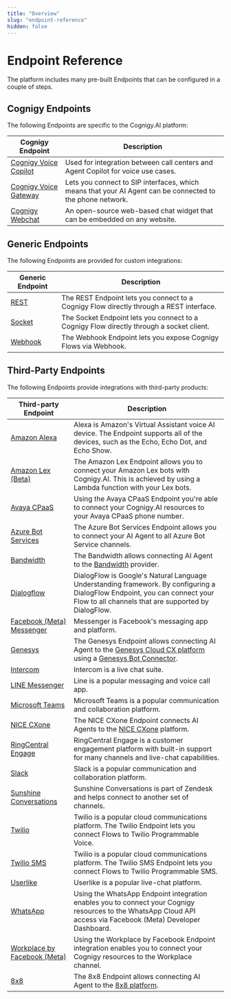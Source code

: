 ```yaml
---
title: "Overview"
slug: "endpoint-reference"
hidden: false
---
```


# Endpoint Reference

The platform includes many pre-built Endpoints that can be configured in a couple of steps.

## Cognigy Endpoints

The following Endpoints are specific to the Cognigy.AI platform:

| Cognigy Endpoint                          | Description                                                                                               |
|-------------------------------------------|-----------------------------------------------------------------------------------------------------------|
| [Cognigy Voice Copilot](voice-copilot.md) | Used for integration between call centers and Agent Copilot for voice use cases.                             |
| [Cognigy Voice Gateway](voice-gateway.md) | Lets you connect to SIP interfaces, which means that your AI Agent can be connected to the phone network. |
| [Cognigy Webchat](webchat.md)             | An open-source web-based chat widget that can be embedded on any website.                                 |

## Generic Endpoints

The following Endpoints are provided for custom integrations:

| Generic Endpoint      | Description                                                                              |
|-----------------------|------------------------------------------------------------------------------------------|
| [REST](rest.md)       | The REST Endpoint lets you connect to a Cognigy Flow directly through a REST interface.  |
| [Socket](socketio.md) | The Socket Endpoint lets you connect to a Cognigy Flow directly through a socket client. |
| [Webhook](webhook.md) | The Webhook Endpoint lets you expose Cognigy Flows via Webhook.                          |

## Third-Party Endpoints

The following Endpoints provide integrations with third-party products:

| Third-party  Endpoint                               | Description                                                                                                                                                                                                           |
|-----------------------------------------------------|-----------------------------------------------------------------------------------------------------------------------------------------------------------------------------------------------------------------------|
| [Amazon Alexa](amazon-alexa.md)                     | Alexa is Amazon's Virtual Assistant voice AI device. The Endpoint supports all of the devices, such as the Echo, Echo Dot, and Echo Show.                                                                             |
| [Amazon Lex (Beta)](amazon-lex.md)                  | The Amazon Lex Endpoint allows you to connect your Amazon Lex bots with Cognigy.AI. This is achieved by using a Lambda function with your Lex bots.                                                                   |
| [Avaya CPaaS](avaya-cpaas.md)                       | Using the Avaya CPaaS Endpoint you're able to connect your Cognigy.AI resources to your Avaya CPaaS phone number.                                                                                                     |
| [Azure Bot Services](azure-bot-services.md)         | The Azure Bot Services Endpoint allows you to connect your AI Agent to all Azure Bot Service channels.                                                                                                                |
| [Bandwidth](bandwidth.md)                           | The Bandwidth allows connecting AI Agent to the [Bandwidth](https://www.bandwidth.com/) provider.                                                                                                                     |
| [Dialogflow](dialogflow.md)                         | DialogFlow is Google's Natural Language Understanding framework. By configuring a DialogFlow Endpoint, you can connect your Flow to all channels that are supported by DialogFlow.                                    |
| [Facebook (Meta) Messenger](facebook-messenger.md)  | Messenger is Facebook's messaging app and platform.                                                                                                                                                                   |
| [Genesys](genesys.md)                               | The Genesys Endpoint allows connecting AI Agent to the [Genesys Cloud CX platform](https://apps.mypurecloud.de/) using a [Genesys Bot Connector](https://help.mypurecloud.com/articles/about-genesys-bot-connector/). |
| [Intercom](intercom.md)                             | Intercom is a live chat suite.                                                                                                                                                                                        |
| [LINE Messenger](line-messenger.md)                 | Line is a popular messaging and voice call app.                                                                                                                                                                       |
| [Microsoft Teams](microsoft-teams.md)               | Microsoft Teams is a popular communication and collaboration platform.                                                                                                                                                |
| [NICE CXone](nice.md)                               | The NICE CXone Endpoint connects AI Agents to the [NICE CXone](https://www.nice.com) platform.                                                                                                                        |
| [RingCentral Engage](ringcentral-engage.md)         | RingCentral Engage is a customer engagement platform with built-in support for many channels and live-chat capabilities.                                                                                              |
| [Slack](slack.md)                                   | Slack is a popular communication and collaboration platform.                                                                                                                                                          |
| [Sunshine Conversations](sunshine-conversations.md) | Sunshine Conversations is part of Zendesk and helps connect to another set of channels.                                                                                                                               |
| [Twilio](twilio.md)                                 | Twilio is a popular cloud communications platform. The Twilio Endpoint lets you connect Flows to Twilio Programmable Voice.                                                                                           |
| [Twilio SMS](twilio.md)                             | Twilio is a popular cloud communications platform. The Twilio SMS Endpoint lets you connect Flows to Twilio Programmable SMS.                                                                                         |
| [Userlike](userlike.md)                             | Userlike is a popular live-chat platform.                                                                                                                                                                             |
| [WhatsApp](whatsapp.md)                             | Using the WhatsApp Endpoint integration enables you to connect your Cognigy resources to the WhatsApp Cloud API access via Facebook (Meta) Developer Dashboard.                                                       |
| [Workplace by Facebook (Meta)](workplace-by-fb.md)  | Using the Workplace by Facebook Endpoint integration enables you to connect your Cognigy resources to the Workplace channel.                                                                                          |
| [8x8](8x8.md)                                       | The 8x8 Endpoint allows connecting AI Agent to the [8x8 platform](https://www.8x8.com/).                                                                                                                              |
